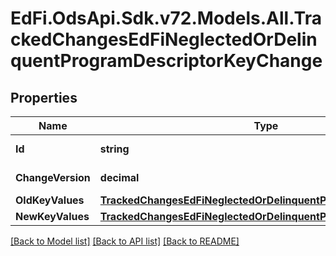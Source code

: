 # EdFi.OdsApi.Sdk.v72.Models.All.TrackedChangesEdFiNeglectedOrDelinquentProgramDescriptorKeyChange

## Properties

Name | Type | Description | Notes
------------ | ------------- | ------------- | -------------
**Id** | **string** | Resource identifier | [optional] 
**ChangeVersion** | **decimal** | Change version | [optional] 
**OldKeyValues** | [**TrackedChangesEdFiNeglectedOrDelinquentProgramDescriptorKey**](TrackedChangesEdFiNeglectedOrDelinquentProgramDescriptorKey.md) |  | [optional] 
**NewKeyValues** | [**TrackedChangesEdFiNeglectedOrDelinquentProgramDescriptorKey**](TrackedChangesEdFiNeglectedOrDelinquentProgramDescriptorKey.md) |  | [optional] 

[[Back to Model list]](../README.md#documentation-for-models) [[Back to API list]](../README.md#documentation-for-api-endpoints) [[Back to README]](../README.md)


